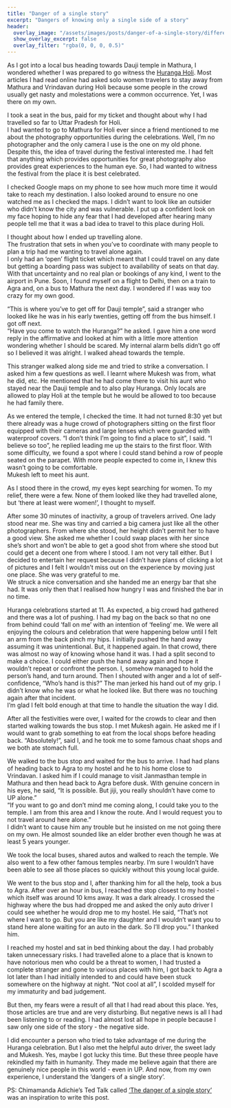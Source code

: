 ```yaml
---
title: "Danger of a single story"
excerpt: "Dangers of knowing only a single side of a story"
header:
  overlay_image: "/assets/images/posts/danger-of-a-single-story/different-stories.jpg"
  show_overlay_excerpt: false
  overlay_filter: "rgba(0, 0, 0, 0.5)"
---
```

As I got into a local bus heading towards Dauji temple in Mathura, I wondered whether I was prepared to go witness the
<a href="https://www.sid-thewanderer.com/2015/05/huranga-holi-at-dauji-temple-near.html"> Huranga Holi</a>. Most 
articles I had read online had asked solo women travelers to stay away from Mathura and Vrindavan during Holi because 
some people in the crowd usually get nasty and molestations were a common occurrence. Yet, I was there on my own.

I took a seat in the bus, paid for my ticket and thought about why I had travelled so far to Uttar Pradesh for Holi.  
I had wanted to go to Mathura for Holi ever since a friend mentioned to me about the photography opportunities during 
the celebrations. Well, I’m no photographer and the only camera I use is the one on my old phone. Despite this,
the idea of travel during the festival interested me. I had felt that anything which provides opportunities for great
photography also provides great experiences to the human eye. So, I had wanted to witness the festival from the place
it is best celebrated.

I checked Google maps on my phone to see how much more time it would take to reach my destination. I also looked around
to ensure no one watched me as I checked the maps. I didn’t want to look like an outsider who didn’t know the city and
was vulnerable. I put up a confident look on my face hoping to hide any fear that I had developed after hearing many
people tell me that it was a bad idea to travel to this place during Holi.

I thought about how I ended up travelling alone.  
The frustration that sets in when you’ve to coordinate with many people to plan a trip had me wanting to travel alone
again.  
I only had an ‘open’ flight ticket which meant that I could travel on any date but getting a boarding pass was subject
to availability of seats on that day. With that uncertainty and no real plan or bookings of any kind, I went to the
airport in Pune. Soon, I found myself on a flight to Delhi, then on a train to Agra and, on a bus to Mathura the next
day. I wondered if I was way too crazy for my own good.

“This is where you’ve to get off for Dauji temple”, said a stranger who looked like he was in his early twenties,
getting off from the bus himself. I got off next.  
“Have you come to watch the Huranga?” he asked. I gave him a one word reply in the affirmative and looked at him with a
little more attention wondering whether I should be scared. My internal alarm bells didn’t go off so I believed it was
alright. I walked ahead towards the temple.

This stranger walked along side me and tried to strike a conversation. I asked him a few questions as well. I learnt 
where Mukesh was from, what he did, etc. He mentioned that he had come there to visit his aunt who stayed near the Dauji
temple and to also play Huranga. Only locals are allowed to play Holi at the temple but he would be allowed to too
because he had family there.

As we entered the temple, I checked the time. It had not turned 8:30 yet but there already was a huge crowd of
photographers sitting on the first floor equipped with their cameras and large lenses which were guarded with waterproof
covers. “I don’t think I’m going to find a place to sit”, I said. “I believe so too”, he replied leading me up the
stairs to the first floor. With some difficulty, we found a spot where I could stand behind a row of people seated on
the parapet. With more people expected to come in, I knew this wasn’t going to be comfortable.  
Mukesh left to meet his aunt.

As I stood there in the crowd, my eyes kept searching for women. To my relief, there were a few. None of them looked
like they had travelled alone, but ‘there at least were women!’, I thought to myself.

After some 30 minutes of inactivity, a group of travelers arrived. One lady stood near me. She was tiny and carried a 
big camera just like all the other photographers. From where she stood, her height didn’t permit her to have a good
view. She asked me whether I could swap places with her since she’s short and won’t be able to get a good shot from
where she stood but could get a decent one from where I stood. I am not very tall either. But I decided to entertain
her request because I didn’t have plans of clicking a lot of pictures and I felt I wouldn’t miss out on the experience
by moving just one place. She was very grateful to me.  
We struck a nice conversation and she handed me an energy bar that she had. It was only then that I realised how hungry
I was and finished the bar in no time.

Huranga celebrations started at 11. As expected, a big crowd had gathered and there was a lot of pushing. I had my bag
on the back so that no one from behind could ‘fall on me’ with an intention of ‘feeling’ me. We were all enjoying the
colours and celebration that were happening below until I felt an arm from the back pinch my hips. I initially pushed
the hand away assuming it was unintentional. But, it happened again. In that crowd, there was almost no way of knowing
whose hand it was. I had a split second to make a choice. I could either push the hand away again and hope it wouldn’t
repeat or confront the person. I, somehow managed to hold the person’s hand, and turn around. Then I shouted with anger
and a lot of self-confidence, “Who’s hand is this?” The man jerked his hand out of my grip. I didn’t know who he was or
what he looked like. But there was no touching again after that incident.  
I’m glad I felt bold enough at that time to handle the situation the way I did.

After all the festivities were over, I waited for the crowds to clear and then started walking towards the bus stop.
I met Mukesh again. He asked me if I would want to grab something to eat from the local shops before heading back.
“Absolutely!”, said I, and he took me to some famous chaat shops and we both ate stomach full.

We walked to the bus stop and waited for the bus to arrive. I had had plans of heading back to Agra to my hostel and he
to his home close to Vrindavan. I asked him if I could manage to visit Janmasthan temple in Mathura and then head back
to Agra before dusk. With genuine concern in his eyes, he said, “It is possible. But jiji, you really shouldn’t have
come to UP alone.”  
“If you want to go and don’t mind me coming along, I could take you to the temple. I am from this area and I know the
route. And I would request you to not travel around here alone.”  
I didn’t want to cause him any trouble but he insisted on me not going there on my own. He almost sounded like an
elder brother even though he was at least 5 years younger.

We took the local buses, shared autos and walked to reach the temple. We also went to a few other famous temples nearby.
I’m sure I wouldn’t have been able to see all those places so quickly without this young local guide.

We went to the bus stop and I, after thanking him for all the help, took a bus to Agra. After over an hour in bus, I
reached the stop closest to my hostel - which itself was around 10 kms away. It was a dark already. I crossed the
highway where the bus had dropped me and asked the only auto driver I could see whether he would drop me to my hostel.
He said, “That’s not where I want to go. But you are like my daughter and I wouldn’t want you to stand here alone
waiting for an auto in the dark. So I’ll drop you.” I thanked him.


I reached my hostel and sat in bed thinking about the day. I had probably taken unnecessary risks. I had travelled alone
to a place that is known to have notorious men who could be a threat to women, I had trusted a complete stranger and
gone to various places with him, I got back to Agra a lot later than I had initially intended to and could have been
stuck somewhere on the highway at night. “Not cool at all”, I scolded myself for my immaturity and bad judgement.

But then, my fears were a result of all that I had read about this place. Yes, those articles are true and are very
disturbing. But negative news is all I had been listening to or reading. I had almost lost all hope in people because I
saw only one side of the story - the negative side.

I did encounter a person who tried to take advantage of me during the Huranga celebration. But I also met the helpful
auto driver, the sweet lady and Mukesh. Yes, maybe I got lucky this time. But these three people have rekindled my faith
in humanity. They made me believe again that there are genuinely nice people in this world - even in UP. And now, from
my own experience, I understand the ‘dangers of a single story’.

PS:
Chimamanda Adichie’s Ted Talk called 
<a href="https://www.ted.com/talks/chimamanda_adichie_the_danger_of_a_single_story">‘The danger of a single story’</a>
was an inspiration to write this post.             